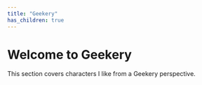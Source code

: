 ```yaml
---
title: "Geekery"
has_children: true
---
```

# Welcome to Geekery

This section covers characters I like from a Geekery perspective.
